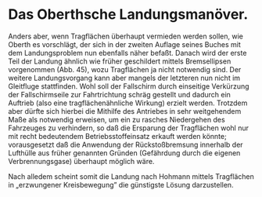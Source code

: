 Das Oberthsche Landungsmanöver.
===============================

Anders aber, wenn Tragflächen überhaupt vermieden werden
sollen, wie Oberth es vorschlägt, der sich in der zweiten Auflage
seines Buches mit dem Landungsproblem nun ebenfalls näher befaßt.
Danach wird der erste Teil der Landung ähnlich wie früher
geschildert mittels Bremsellipsen vorgenommen (Abb. 45), wozu
Tragflächen ja nicht notwendig sind. Der weitere Landungsvorgang
kann aber mangels der letzteren nun nicht im Gleitfluge
stattfinden. Wohl soll der Fallschirm durch einseitige Verkürzung
der Fallschirmseile zur Fahrtrichtung schräg gestellt und dadurch
ein Auftrieb (also eine tragflächenähnliche Wirkung) erzielt werden.
Trotzdem aber dürfte sich hierbei die Mithilfe des Antriebes in
sehr weitgehendem Maße als notwendig erweisen, um ein zu
rasches Niedergehen des Fahrzeuges zu verhindern, so daß die
Ersparung der Tragflächen wohl nur mit recht bedeutendem Betriebsstoffeinsatz
erkauft werden könnte; vorausgesetzt daß die
Anwendung der Rückstoßbremsung innerhalb der Lufthülle aus
früher genannten Gründen (Gefährdung durch die eigenen Verbrennungsgase)
überhaupt möglich wäre.

Nach alledem scheint somit die Landung nach Hohmann mittels
Tragflächen in „erzwungener Kreisbewegung” die günstigste Lösung
darzustellen.

